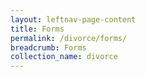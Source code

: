 ```yaml
---
layout: leftnav-page-content
title: Forms
permalink: /divorce/forms/
breadcrumb: Forms
collection_name: divorce
---
```

